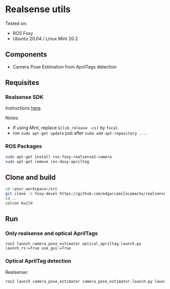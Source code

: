 # Realsense utils

Tested on:

* ROS Foxy
* Ubuntu 20.04 / Linux Mint 20.2

## Components

* Camera Pose Estimation from AprilTags detection

## Requisites

### Realsense SDK

Instructions [here](https://github.com/IntelRealSense/librealsense/blob/master/doc/distribution_linux.md).

Notes:

* If using Mint, replace `$(lsb_release -cs)` by `focal`.
* run `sudo apt-get update` just after `sudo add-apt-repository ...`.

### ROS Packages

``` bash
sudo apt-get install ros-foxy-realsense2-camera
sudo apt-get remove ros-doxy-apriltag
```

## Clone and build

``` bash
cd <your_workspace>/src
git clone -b foxy-devel https://github.com/edgarcamilocamacho/realsense_utils
cd ..
colcon build
```

## Run

### Only realsense and optical AprilTags

```
ros2 launch camera_pose_estimator optical_apriltag.launch.py launch_rs:=True use_gui:=True
```

### Optical AprilTag detection

Realsense:

``` bash
ros2 launch camera_pose_estimator camera_pose_estimator.launch.py launch_rs:=True use_gui:=True
```

